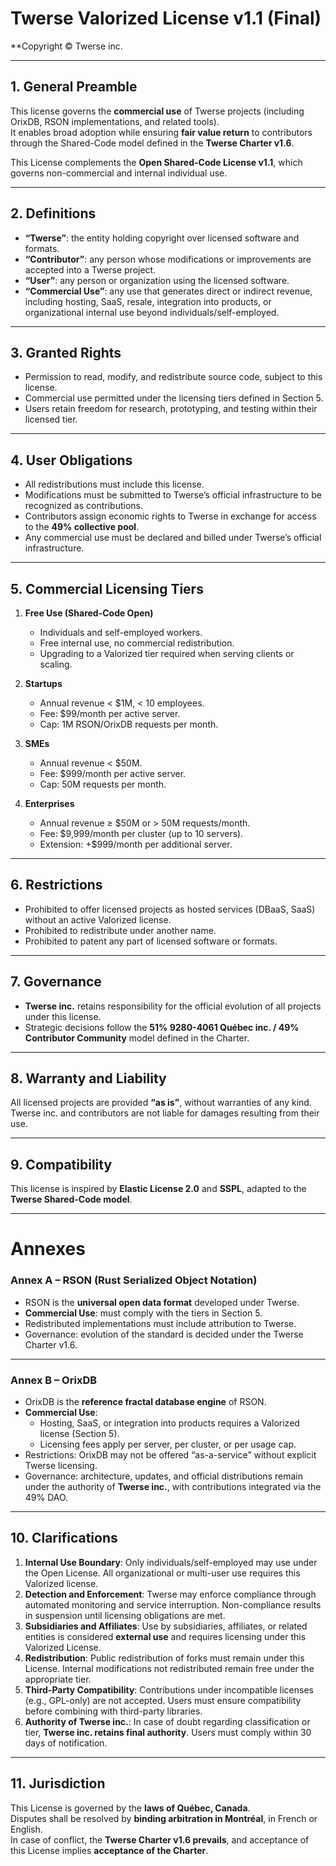 # Twerse Valorized License v1.1 (Final)

**Copyright © Twerse inc. 

---

## 1. General Preamble
This license governs the **commercial use** of Twerse projects (including OrixDB, RSON implementations, and related tools).  
It enables broad adoption while ensuring **fair value return** to contributors through the Shared-Code model defined in the **Twerse Charter v1.6**.  

This License complements the **Open Shared-Code License v1.1**, which governs non-commercial and internal individual use.  

---

## 2. Definitions
- **“Twerse”**: the entity holding copyright over licensed software and formats.  
- **“Contributor”**: any person whose modifications or improvements are accepted into a Twerse project.  
- **“User”**: any person or organization using the licensed software.  
- **“Commercial Use”**: any use that generates direct or indirect revenue, including hosting, SaaS, resale, integration into products, or organizational internal use beyond individuals/self-employed.  

---

## 3. Granted Rights
- Permission to read, modify, and redistribute source code, subject to this license.  
- Commercial use permitted under the licensing tiers defined in Section 5.  
- Users retain freedom for research, prototyping, and testing within their licensed tier.  

---

## 4. User Obligations
- All redistributions must include this license.  
- Modifications must be submitted to Twerse’s official infrastructure to be recognized as contributions.  
- Contributors assign economic rights to Twerse in exchange for access to the **49% collective pool**.  
- Any commercial use must be declared and billed under Twerse’s official infrastructure.  

---

## 5. Commercial Licensing Tiers
1. **Free Use (Shared-Code Open)**  
   - Individuals and self-employed workers.  
   - Free internal use, no commercial redistribution.  
   - Upgrading to a Valorized tier required when serving clients or scaling.  

2. **Startups**  
   - Annual revenue < $1M, < 10 employees.  
   - Fee: $99/month per active server.  
   - Cap: 1M RSON/OrixDB requests per month.  

3. **SMEs**  
   - Annual revenue < $50M.  
   - Fee: $999/month per active server.  
   - Cap: 50M requests per month.  

4. **Enterprises**  
   - Annual revenue ≥ $50M or > 50M requests/month.  
   - Fee: $9,999/month per cluster (up to 10 servers).  
   - Extension: +$999/month per additional server.  

---

## 6. Restrictions
- Prohibited to offer licensed projects as hosted services (DBaaS, SaaS) without an active Valorized license.  
- Prohibited to redistribute under another name.  
- Prohibited to patent any part of licensed software or formats.  

---

## 7. Governance
- **Twerse inc.** retains responsibility for the official evolution of all projects under this license.  
- Strategic decisions follow the **51% 9280-4061 Québec inc. / 49% Contributor Community** model defined in the Charter.  

---

## 8. Warranty and Liability
All licensed projects are provided **“as is”**, without warranties of any kind.  
Twerse inc. and contributors are not liable for damages resulting from their use.  

---

## 9. Compatibility
This license is inspired by **Elastic License 2.0** and **SSPL**, adapted to the **Twerse Shared-Code model**.  

---

# Annexes

### Annex A – RSON (Rust Serialized Object Notation)
- RSON is the **universal open data format** developed under Twerse.  
- **Commercial Use**: must comply with the tiers in Section 5.  
- Redistributed implementations must include attribution to Twerse.  
- Governance: evolution of the standard is decided under the Twerse Charter v1.6.  

---

### Annex B – OrixDB
- OrixDB is the **reference fractal database engine** of RSON.  
- **Commercial Use**:  
  - Hosting, SaaS, or integration into products requires a Valorized license (Section 5).  
  - Licensing fees apply per server, per cluster, or per usage cap.  
- Restrictions: OrixDB may not be offered “as-a-service” without explicit Twerse licensing.  
- Governance: architecture, updates, and official distributions remain under the authority of **Twerse inc.**, with contributions integrated via the 49% DAO.  

---

## 10. Clarifications
1. **Internal Use Boundary**: Only individuals/self-employed may use under the Open License. All organizational or multi-user use requires this Valorized license.  
2. **Detection and Enforcement**: Twerse may enforce compliance through automated monitoring and service interruption. Non-compliance results in suspension until licensing obligations are met.  
3. **Subsidiaries and Affiliates**: Use by subsidiaries, affiliates, or related entities is considered **external use** and requires licensing under this Valorized License.  
4. **Redistribution**: Public redistribution of forks must remain under this License. Internal modifications not redistributed remain free under the appropriate tier.  
5. **Third-Party Compatibility**: Contributions under incompatible licenses (e.g., GPL-only) are not accepted. Users must ensure compatibility before combining with third-party libraries.  
6. **Authority of Twerse inc.**: In case of doubt regarding classification or tier, **Twerse inc. retains final authority**. Users must comply within 30 days of notification.  

---

## 11. Jurisdiction
This License is governed by the **laws of Québec, Canada**.  
Disputes shall be resolved by **binding arbitration in Montréal**, in French or English.  
In case of conflict, the **Twerse Charter v1.6 prevails**, and acceptance of this License implies **acceptance of the Charter**.  
